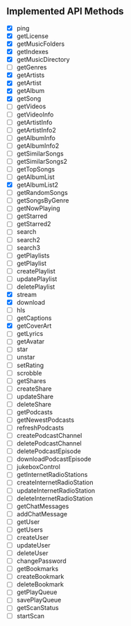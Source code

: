 ## Implemented API Methods

- [x] ping
- [x] getLicense
- [x] getMusicFolders
- [x] getIndexes
- [x] getMusicDirectory
- [ ] getGenres
- [x] getArtists
- [x] getArtist
- [x] getAlbum
- [x] getSong
- [ ] getVideos
- [ ] getVideoInfo
- [ ] getArtistInfo
- [ ] getArtistInfo2
- [ ] getAlbumInfo
- [ ] getAlbumInfo2
- [ ] getSimilarSongs
- [ ] getSimilarSongs2
- [ ] getTopSongs
- [ ] getAlbumList
- [x] getAlbumList2
- [ ] getRandomSongs
- [ ] getSongsByGenre
- [ ] getNowPlaying
- [ ] getStarred
- [ ] getStarred2
- [ ] search
- [ ] search2
- [ ] search3
- [ ] getPlaylists
- [ ] getPlaylist
- [ ] createPlaylist
- [ ] updatePlaylist
- [ ] deletePlaylist
- [x] stream
- [x] download
- [ ] hls
- [ ] getCaptions
- [x] getCoverArt
- [ ] getLyrics
- [ ] getAvatar
- [ ] star
- [ ] unstar
- [ ] setRating
- [ ] scrobble
- [ ] getShares
- [ ] createShare
- [ ] updateShare
- [ ] deleteShare
- [ ] getPodcasts
- [ ] getNewestPodcasts
- [ ] refreshPodcasts
- [ ] createPodcastChannel
- [ ] deletePodcastChannel
- [ ] deletePodcastEpisode
- [ ] downloadPodcastEpisode
- [ ] jukeboxControl
- [ ] getInternetRadioStations
- [ ] createInternetRadioStation
- [ ] updateInternetRadioStation
- [ ] deleteInternetRadioStation
- [ ] getChatMessages
- [ ] addChatMessage
- [ ] getUser
- [ ] getUsers
- [ ] createUser
- [ ] updateUser
- [ ] deleteUser
- [ ] changePassword
- [ ] getBookmarks
- [ ] createBookmark
- [ ] deleteBookmark
- [ ] getPlayQueue
- [ ] savePlayQueue
- [ ] getScanStatus
- [ ] startScan
